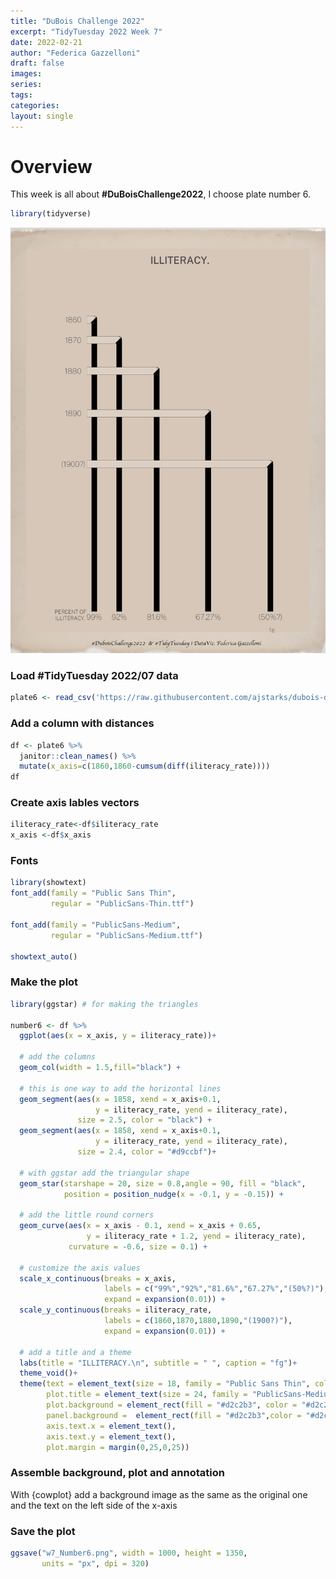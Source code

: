 ```yaml
---
title: "DuBois Challenge 2022"
excerpt: "TidyTuesday 2022 Week 7"
date: 2022-02-21
author: "Federica Gazzelloni"
draft: false
images:
series:
tags:
categories:
layout: single
---
```





# Overview

This week is all about **#DuBoisChallenge2022**, I choose plate number 6.


```r
library(tidyverse)
```

![](featured.png)

### Load #TidyTuesday 2022/07 data

```r
plate6 <- read_csv('https://raw.githubusercontent.com/ajstarks/dubois-data-portraits/master/challenge/2022/challenge06/data.csv')
```


### Add a column with distances

```r
df <- plate6 %>%
  janitor::clean_names() %>%
  mutate(x_axis=c(1860,1860-cumsum(diff(iliteracy_rate))))
df
```
  
### Create axis lables vectors 

```r
iliteracy_rate<-df$iliteracy_rate
x_axis <-df$x_axis
```
  
  
### Fonts

```r
library(showtext)
font_add(family = "Public Sans Thin",
         regular = "PublicSans-Thin.ttf")

font_add(family = "PublicSans-Medium",
         regular = "PublicSans-Medium.ttf")
 
showtext_auto()
```
  
### Make the plot  

```r
library(ggstar) # for making the triangles
  
number6 <- df %>%
  ggplot(aes(x = x_axis, y = iliteracy_rate))+
  
  # add the columns
  geom_col(width = 1.5,fill="black") +

  # this is one way to add the horizontal lines
  geom_segment(aes(x = 1858, xend = x_axis+0.1,
                   y = iliteracy_rate, yend = iliteracy_rate),
               size = 2.5, color = "black") +
  geom_segment(aes(x = 1858, xend = x_axis+0.1,
                   y = iliteracy_rate, yend = iliteracy_rate),
               size = 2.4, color = "#d9ccbf")+
  
  # with ggstar add the triangular shape
  geom_star(starshape = 20, size = 0.8,angle = 90, fill = "black",
            position = position_nudge(x = -0.1, y = -0.15)) +
  
  # add the little round corners
  geom_curve(aes(x = x_axis - 0.1, xend = x_axis + 0.65,
                 y = iliteracy_rate + 1.2, yend = iliteracy_rate),
             curvature = -0.6, size = 0.1) +
  
  # customize the axis values
  scale_x_continuous(breaks = x_axis,
                     labels = c("99%","92%","81.6%","67.27%","(50%?)"),
                     expand = expansion(0.01)) +
  scale_y_continuous(breaks = iliteracy_rate,
                     labels = c(1860,1870,1880,1890,"(1900?)"),
                     expand = expansion(0.01)) +
  
  # add a title and a theme
  labs(title = "ILLITERACY.\n", subtitle = " ", caption = "fg")+
  theme_void()+
  theme(text = element_text(size = 18, family = "Public Sans Thin", color = "grey25"),
        plot.title = element_text(size = 24, family = "PublicSans-Medium",face = "bold", hjust = 0.5),
        plot.background = element_rect(fill = "#d2c2b3", color = "#d2c2b3"),
        panel.background =  element_rect(fill = "#d2c2b3",color = "#d2c2b3"),
        axis.text.x = element_text(),
        axis.text.y = element_text(),
        plot.margin = margin(0,25,0,25))
```


### Assemble background, plot and annotation
With {cowplot} add a background image as the same as the original one and the text on the left side of the x-axis




### Save the plot

```r
ggsave("w7_Number6.png", width = 1000, height = 1350, 
       units = "px", dpi = 320)
```



